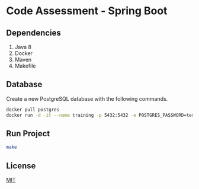# Code Assessment - Spring Boot

## Dependencies

1. Java 8
1. Docker
1. Maven
1. Makefile

## Database

Create a new PostgreSQL database with the following commands. 

```bash
docker pull postgres
docker run -d -it --name training -p 5432:5432 -e POSTGRES_PASSWORD=test -e POSTGRES_USER=test -e POSTGRES_DB=metrics postgres
```

## Run Project
```bash
make
```

## License
[MIT](https://choosealicense.com/licenses/mit/)
